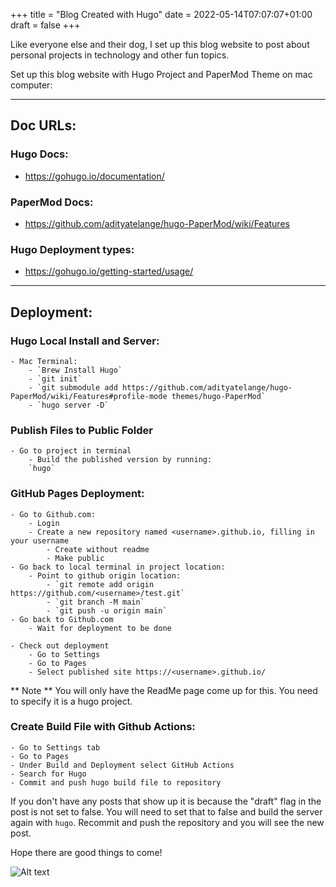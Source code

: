 +++
title = "Blog Created with Hugo"
date = 2022-05-14T07:07:07+01:00
draft = false
+++

Like everyone else and their dog, I set up this blog website to post about personal projects in technology and other fun topics. 

Set up this blog website with Hugo Project and PaperMod Theme on mac computer:

----------

## Doc URLs:

### Hugo Docs:
- https://gohugo.io/documentation/

### PaperMod Docs:
- https://github.com/adityatelange/hugo-PaperMod/wiki/Features

### Hugo Deployment types:
- https://gohugo.io/getting-started/usage/

-----------

## Deployment:

### Hugo Local Install and Server:
    - Mac Terminal:
        - `Brew Install Hugo`
        - `git init`
        - `git submodule add https://github.com/adityatelange/hugo-PaperMod/wiki/Features#profile-mode themes/hugo-PaperMod`
        - `hugo server -D`

### Publish Files to Public Folder
    - Go to project in terminal
        - Build the published version by running:
        `hugo`

### GitHub Pages Deployment:
    - Go to Github.com:
        - Login
        - Create a new repository named <username>.github.io, filling in your username
            - Create without readme
            - Make public
    - Go back to local terminal in project location:
        - Point to github origin location:
            - `git remote add origin https://github.com/<username>/test.git`
            - `git branch -M main`
            - `git push -u origin main`
    - Go back to Github.com
        - Wait for deployment to be done

    - Check out deployment
        - Go to Settings
        - Go to Pages
        - Select published site https://<username>.github.io/

** Note ** You will only have the ReadMe page come up for this. You need to specify it is a hugo project. 

### Create Build File with Github Actions:
    - Go to Settings tab
    - Go to Pages
    - Under Build and Deployment select GitHub Actions
    - Search for Hugo
    - Commit and push hugo build file to repository

If you don't have any posts that show up it is because the "draft" flag in the post is not set to false. You will need to set that to false and build the server again with `hugo`. Recommit and push the repository and you will see the new post. 

Hope there are good things to come!

![Alt text](/images/IMG_0507.jpg "a title")
